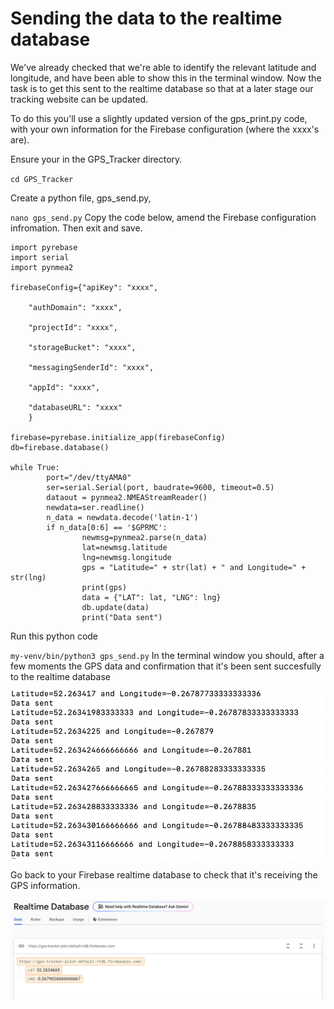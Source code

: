 # Sending the data to the realtime database

We've already checked that we're able to identify the relevant latitude and longitude, and have been able to show this in the terminal window. Now the task is to get this sent to the realtime database so that at a later stage our tracking website can be updated. 

To do this you'll use a slightly updated version of the gps_print.py code, with your own information for the Firebase configuration (where the xxxx's are).

Ensure your in the GPS_Tracker directory. 

`
cd GPS_Tracker
`

Create a python file, gps_send.py, 

`
nano gps_send.py
`
Copy the code below, amend the Firebase configuration infromation. Then exit and save.

```
import pyrebase
import serial
import pynmea2

firebaseConfig={"apiKey": "xxxx",

    "authDomain": "xxxx",

    "projectId": "xxxx",

    "storageBucket": "xxxx",

    "messagingSenderId": "xxxx",

    "appId": "xxxx",

    "databaseURL": "xxxx"
    }

firebase=pyrebase.initialize_app(firebaseConfig)
db=firebase.database()

while True:
        port="/dev/ttyAMA0"
        ser=serial.Serial(port, baudrate=9600, timeout=0.5)
        dataout = pynmea2.NMEAStreamReader()
        newdata=ser.readline()
        n_data = newdata.decode('latin-1')
        if n_data[0:6] == '$GPRMC':
                newmsg=pynmea2.parse(n_data)
                lat=newmsg.latitude
                lng=newmsg.longitude
                gps = "Latitude=" + str(lat) + " and Longitude=" + str(lng)
                print(gps)
                data = {"LAT": lat, "LNG": lng}
                db.update(data)
                print("Data sent")
```
Run this python code 

`
my-venv/bin/python3 gps_send.py
`
In the terminal window you should, after a few moments the GPS data and confirmation that it's been sent succesfully to the realtime database

<p align="center">
<img src="./Images/Sent_data.png" width="500">
</p>

Go back to your Firebase realtime database to check that it's receiving the GPS information. 

<p align="center">
<img src="./Images/Realtime_database.png" width="750">
</p>

